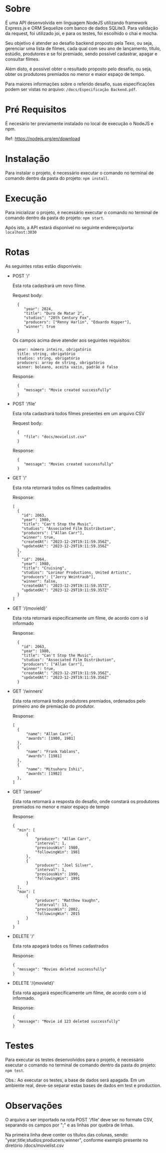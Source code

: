 
# Sobre
É uma API desenvolvida em linguagem NodeJS utilizando framework Express.js e ORM Sequelize com banco de dados SQLite3. Para validação da request, foi utilizado joi, e para os testes, foi escolhido o chai e mocha.

Seu objetivo é atender ao desafio backend proposto pela Texo, ou seja, gerenciar uma lista de filmes, cada qual com seu ano de lançamento, título, estúdio, produtores e se foi premiado, sendo possível cadastrar, apagar e consultar filmes. 

Além disto, é possível obter o resultado proposto pelo desafio, ou seja, obter os produtores premiados no menor e maior espaço de tempo.

Para maiores informações sobre o referido desafio, suas especificações podem ser vistas no arquivo: `/docs/Especificação Backend.pdf`.

# Pré Requisitos
É necesário ter previamente instalado no local de execução o NodeJS e npm.

Ref: https://nodejs.org/en/download

# Instalação
Para instalar o projeto, é necessário executar o comando no terminal de comando dentro da pasta do projeto: `npm install`.

# Execução
Para inicializar o projeto, é necessário executar o comando no terminal de comando dentro da pasta do projeto: `npm start`.

Após isto, a API estará disponível no seguinte endereço/porta: `localhost:3030`

# Rotas
As seguintes rotas estão disponíveis:

* POST '/'

  Esta rota cadastrará um novo filme.

  Request body:
  ```
    {
	   "year": 2024,
	   "title": "Duro de Matar 2",
	   "studios": "20th Century Fox",
	   "producers": ["Renny Harlin", "Eduardo Kopper"],
	   "winner": true
    } 
  ```
  Os campos acima deve atender aos seguintes requisitos:
  ```
    year: número inteiro, obrigatório
	title: string, obrigatório
	studios: string, obrigatório
	producers: array de string, obrigatório
	winner: boleano, aceita vazio, padrão é falso
  ```
  Response:
  ```
    {
       "message": "Movie created successfully"
    }
  ``` 


* POST '/file'

  Esta rota cadastrará todos filmes presentes em um arquivo CSV

  Request body:
  ```
    { 
       "file": "docs/movielist.csv"
    }
  ```
  Response:
  ```
    {
       "message": "Movies created successfully"
    }
  ```  

* GET '/'

  Esta rota retornará todos os filmes cadastrados

  Response:
  ```
  [
	{
	  "id": 2063,
	  "year": 1980,
	  "title": "Can't Stop the Music",
	  "studios": "Associated Film Distribution",
      "producers": ["Allan Carr"],
	  "winner": true,
	  "createdAt": "2023-12-29T19:11:59.356Z",
	  "updatedAt": "2023-12-29T19:11:59.356Z"
	},
    {
      "id": 2064,
	  "year": 1980,
	  "title": "Cruising",
	  "studios": "Lorimar Productions, United Artists",
      "producers": ["Jerry Weintraub"],
	  "winner": false,
	  "createdAt": "2023-12-29T19:11:59.357Z",
	  "updatedAt": "2023-12-29T19:11:59.357Z"
	}
  ]
  ```  

* GET '/{movieId}'

  Esta rota retornará especificamente um filme, de acordo com o id informado

  Response:
  ```
	{
	  "id": 2063,
	  "year": 1980,
	  "title": "Can't Stop the Music",
	  "studios": "Associated Film Distribution",
      "producers": ["Allan Carr"],
	  "winner": true,
	  "createdAt": "2023-12-29T19:11:59.356Z",
	  "updatedAt": "2023-12-29T19:11:59.356Z"
	}
  ```  

* GET '/winners'

  Esta rota retornará todos produtores premiados, ordenados pelo primeiro ano de premiação do produtor.

  Response:
  ```
  [
	{
		"name": "Allan Carr",
		"awards": [1980, 1981]
	},
	{
		"name": "Frank Yablans",
		"awards": [1981]
	},
    {
		"name": "Mitsuharu Ishii",
		"awards": [1982]
	},
  ]
  ``` 

* GET '/answer'

  Esta rota retornará a resposta do desafio, onde constará os produtores premiados no menor e maior espaço de tempo

  Response:
  ```
  {
	"min": [
		{
			"producer": "Allan Carr",
			"interval": 1,
			"previousWin": 1980,
			"followingWin": 1981
		},
		{
			"producer": "Joel Silver",
			"interval": 1,
			"previousWin": 1990,
			"followingWin": 1991
		}
	],
	"max": [
		{
			"producer": "Matthew Vaughn",
			"interval": 13,
			"previousWin": 2002,
			"followingWin": 2015
		}
	]
  }
  ```

* DELETE '/'

  Esta rota apagará todos os filmes cadastrados

  Response:
  ```
  {
	"message": "Movies deleted successfully"
  }
  ```

* DELETE '/{movieId}'

  Esta rota apagará especificamente um filme, de acordo com o id informado.

  Response:
  ```
  {
	"message": "Movie id 123 deleted successfully"
  }
  ```


# Testes
Para executar os testes desenvolvidos para o projeto, é necessário executar o comando no terminal de comando dentro da pasta do projeto: `npm test`.

Obs.: Ao executar os testes, a base de dados será apagada. Em um ambiente real, deve-se separar estas bases de dados em test e production.

# Observações
 O arquivo a ser importado na rota POST '/file' deve ser no formato CSV, separando os campos por ";" e as linhas por quebra de linhas.

 Na primeira linha deve conter os títulos das colunas, sendo: "year;title;studios;producers;winner", conforme exemplo presente no diretório /docs/movielist.csv